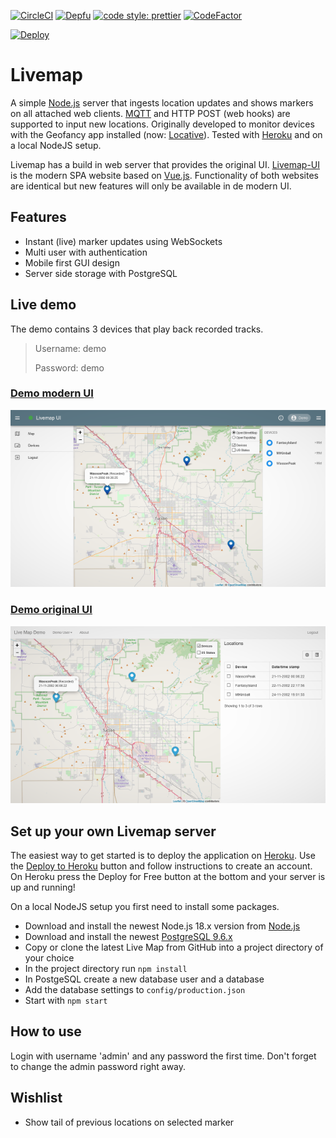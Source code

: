 [![CircleCI](https://circleci.com/gh/edenb/livemap.svg?style=shield)](https://circleci.com/gh/edenb/livemap)
[![Depfu](https://badges.depfu.com/badges/596aa36af8f27ab1beeb0cd800248679/overview.svg)](https://depfu.com/github/edenb/livemap?project_id=32744)
[![code style: prettier](https://img.shields.io/badge/code_style-prettier-ff69b4.svg?style=flat-square)](https://github.com/prettier/prettier)
[![CodeFactor](https://www.codefactor.io/repository/github/edenb/livemap/badge)](https://www.codefactor.io/repository/github/edenb/livemap)

[![Deploy](https://www.herokucdn.com/deploy/button.svg)](https://heroku.com/deploy?template=https://github.com/edenb/livemap)

# Livemap
A simple [Node.js](https://nodejs.org) server that ingests location updates and shows markers on all attached web clients. [MQTT](http://mqtt.org) and HTTP POST (web hooks) are supported to input new locations. Originally developed to monitor devices with the Geofancy app installed (now: [Locative](https://itunes.apple.com/nl/app/locative/id725198453)). Tested with [Heroku](https://heroku.com) and on a local NodeJS setup.

Livemap has a build in web server that provides the original UI. [Livemap-UI](https://github.com/edenb/livemap-ui) is the modern SPA website based on [Vue.js](https://vuejs.org/). Functionality of both websites are identical but new features will only be available in de modern UI.

## Features
* Instant (live) marker updates using WebSockets
* Multi user with authentication
* Mobile first GUI design
* Server side storage with PostgreSQL

## Live demo
The demo contains 3 devices that play back recorded tracks.

> Username: demo
>
>Password: demo

### [Demo modern UI](https://livemap.vercel.app)
![Screenshot livemap](https://github.com/edenb/livemap-ui/raw/master/docs/img/screenshot.png)

### [Demo original UI](https://livemapdemo.herokuapp.com)
![Screenshot livemap](docs/img/screenshot.png)

## Set up your own Livemap server
The easiest way to get started is to deploy the application on [Heroku](https://heroku.com). Use the [Deploy to Heroku](https://heroku.com/deploy?template=https://github.com/edenb/livemap) button and follow instructions to create an account. On Heroku press the Deploy for Free button at the bottom and your server is up and running!

On a local NodeJS setup you first need to install some packages.
* Download and install the newest Node.js 18.x version from [Node.js](https://nodejs.org)
* Download and install the newest [PostgreSQL 9.6.x](http://www.postgresql.org/download/)
* Copy or clone the latest Live Map from GitHub into a project directory of your choice
* In the project directory run `npm install`
* In PostgeSQL create a new database user and a database
* Add the database settings to `config/production.json`
* Start with `npm start`

## How to use
Login with username 'admin' and any password the first time. Don't forget to change the admin password right away.

## Wishlist
* Show tail of previous locations on selected marker
